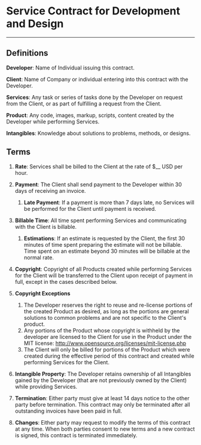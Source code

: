 # Service Contract for Development and Design

----------

## Definitions


**Developer**:
Name of Individual issuing this contract.

**Client**:
Name of Company or individual entering into this contract with the Developer.

**Services**:
Any task or series of tasks done by the Developer on request from the Client,
or as part of fulfilling a request from the Client.

**Product**:
Any code, images, markup, scripts, content created by the Developer while
performing Services.

**Intangibles**:
Knowledge about solutions to problems, methods, or designs.

## Terms

1. **Rate**:
Services shall be billed to the Client at the rate of $__ USD per hour.

2. **Payment**:
The Client shall send payment to the Developer within 30 days of receiving
an invoice.
	
	1. **Late Payment**:
	If a payment is more than 7 days late, no Services will be performed for the
	Client until payment is received.

3. **Billable Time**:
All time spent performing Services and communicating with the Client is
billable.

	1. **Estimations**:
	If an estimate is requested by the Client, the first 30 minutes of time spent
	preparing the estimate will not be billable.  Time spent on an estimate beyond
	30 minutes will be billable at the normal rate.

4. **Copyright**:
Copyright of all Products created while performing Services for the Client will
be transferred to the Client upon receipt of payment in full, except in the
cases described below.

5. **Copyright Exceptions**
	1. The Developer reserves the right to reuse and re-license portions of the
created Product as desired, as long as the portions are general solutions
to common problems and are not specific to the Client's product.
	2. Any portions of the Product whose copyright is withheld by the developer
are licensed to the Client for use in the Product under the MIT license:
http://www.opensource.org/licenses/mit-license.php
	3. The Client will only be billed for portions of the Product which were
created during the effective period of this contract and created while
performing Services for the Client.

6. **Intangible Property**:
The Developer retains ownership of all Intangibles gained by the Developer
(that are not previously owned by the Client) while providing Services.

7. **Termination**:
Either party must give at least 14 days notice to the other party before
termination.  This contract may only be terminated after all outstanding
invoices have been paid in full.

8. **Changes**:
Either party may request to modify the terms of this contract at any time.
When both parties consent to new terms and a new contract is signed, this
contract is terminated immediately.
